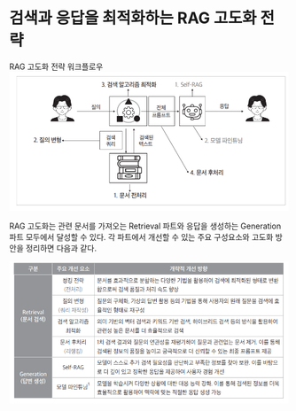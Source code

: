 # **검색과 응답을 최적화하는 RAG 고도화 전략**  
RAG 고도화 전략 워크플로우  
![img.png](image/img.png)  
  
RAG 고도화는 관련 문서를 가져오는 Retrieval 파트와 응답을 생성하는 Generation 파트 모두에서 달성할 수 있다. 각 파트에서 개선할 수 있는 주요 
구성요소와 고도화 방안을 정리하면 다음과 같다.  
  
![img.png](image/img2.png)  
  

  
